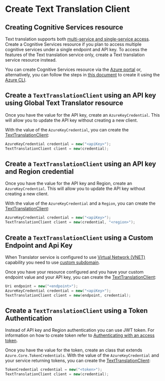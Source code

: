 # Create Text Translation Client

## Creating Cognitive Services resource
Text translation supports both [multi-service and single-service access][service_access]. Create a Cognitive Services resource if you plan to access multiple cognitive services under a single endpoint and API key. To access the features of the Text translation service only, create a Text translation service resource instead.

You can create Cognitive Services resource via the [Azure portal][cognitive_resource_azure_portal] or, alternatively, you can follow the steps in [this document][cognitive_resource_azure_cli] to create it using the [Azure CLI][azure_cli].

## Create a `TextTranslationClient` using an API key using Global Text Translator resource

Once you have the value for the API key, create an `AzureKeyCredential`. This will allow you to
update the API key without creating a new client.

With the value of the `AzureKeyCredential`, you can create the [TextTranslationClient][translator_client_class]:

```C# Snippet:CreateTextTranslationClient
AzureKeyCredential credential = new("<apiKey>");
TextTranslationClient client = new(credential);
```

## Create a `TextTranslationClient` using an API key and Region credential

Once you have the value for the API key and Region, create an `AzureKeyCredential`. This will allow you to update the API key without creating a new client.

With the value of the `AzureKeyCredential` and a `Region`, you can create the [TextTranslationClient][translator_client_class]:

```C# Snippet:CreateTextTranslationClient
AzureKeyCredential credential = new("<apiKey>");
TextTranslationClient client = new(credential, "<region>");
```

## Create a `TextTranslationClient` using a Custom Endpoint and Api Key
When Translator service is configured to use [Virtual Network (VNET)][translator_vnet] capability you need to use [custom subdomain][custom_subdomain].

Once you have your resource configured and you have your custom endpoint value and your API key, you can create the [TextTranslationClient][translator_client_class]:

```C# Snippet:CreateTextTranslationClientCustom
Uri endpoint = new("<endpoint>");
AzureKeyCredential credential = new("<apiKey>");
TextTranslationClient client = new(endpoint, credential);
```

## Create a `TextTranslationClient` using a Token Authentication

Instead of API key and Region authentication you can use JWT token. For information on how to create token refer to [Authenticating with an access token][translator_token].

Once you have the value for the token, create an class that extends `Azure.Core.TokenCredentials`. With the value of the `AzureKeyCredential` and your service returning tokens, you can create the [TextTranslationClient][translator_client_class]:

```C# Snippet:CreateTextTranslationClientToken
TokenCredential credential = new("<token>");
TextTranslationClient client = new(credential);
```

[translator_client_class]: https://github.com/azure-sdk-for-net/blob/main/sdk/translation/Azure.AI.Translation.Text/src/TextTranslationClient.cs
[translator_vnet]: https://learn.microsoft.com/en-us/azure/cognitive-services/translator/reference/v3-0-reference#virtual-network-support
[custom_subdomain]: https://docs.microsoft.com/azure/cognitive-services/authentication#create-a-resource-with-a-custom-subdomain
[translator_token]: https://learn.microsoft.com/en-us/azure/cognitive-services/translator/reference/v3-0-reference#authenticating-with-an-access-token
[cognitive_resource_azure_portal]: https://learn.microsoft.com/azure/cognitive-services/cognitive-services-apis-create-account
[cognitive_resource_azure_cli]: https://learn.microsoft.com/azure/cognitive-services/cognitive-services-apis-create-account-cli
[azure_cli]: https://docs.microsoft.com/cli/azure
[service_access]: https://learn.microsoft.com/azure/cognitive-services/cognitive-services-apis-create-account
